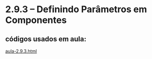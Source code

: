 # 2.9.3 – Definindo Parâmetros em Componentes

## códigos usados em aula:

[aula-2.9.3.html](/react/codigos/aula-2.9.3.html)